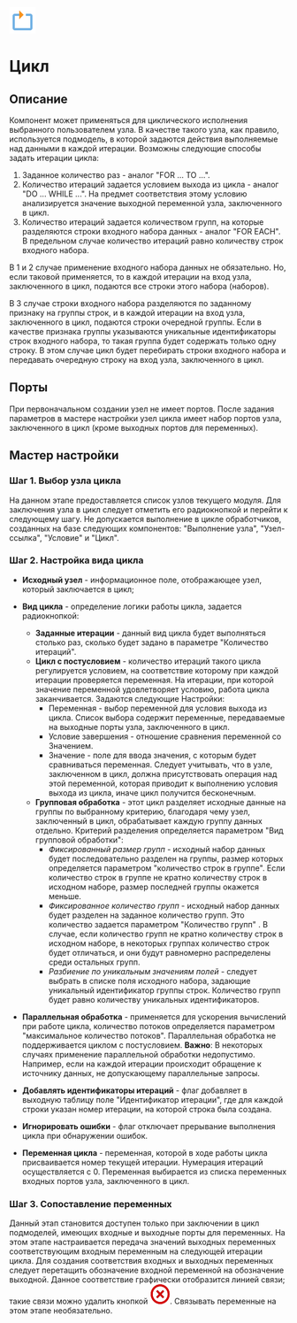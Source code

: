 ![ ](../../media/app/icons/vendors/loop.svg)

# Цикл

## Описание

Компонент может применяться для циклического исполнения выбранного пользователем узла. В качестве такого узла, как правило, используется подмодель, в которой задаются действия выполняемые над данными в каждой итерации. Возможны следующие способы задать итерации цикла:
 1.  Заданное количество раз - аналог "FOR ... TO ...".
 2.  Количество итераций задается условием выхода из цикла - аналог "DO ... WHILE ...". На предмет соответствия этому условию анализируется значение выходной переменной узла, заключенного в цикл.
 3.  Количество итераций задается количеством групп, на которые разделяются строки входного набора данных  - аналог "FOR EACH". В предельном случае количество итераций равно количеству строк входного набора.

В 1 и 2 случае применение входного набора данных не обязательно. Но, если таковой применяется, то в каждой итерации на вход узла, заключенного в цикл, подаются все строки этого набора (наборов). 

В 3 случае строки входного набора разделяются по заданному признаку на группы строк, и в каждой итерации на вход узла, заключенного в цикл, подаются строки очередной группы. Если в качестве признака группы указываются уникальные идентификаторы строк входного набора, то такая группа будет содержать только одну строку. В этом случае цикл будет перебирать строки входного набора и передавать очередную строку на вход узла, заключенного в цикл. 
## Порты

При первоначальном создании узел не имеет портов. После задания параметров в мастере настройки узел цикла имеет набор портов узла, заключенного в цикл (кроме выходных портов для переменных).

## Мастер настройки

### Шаг 1. Выбор узла цикла
На данном этапе предоставляется список узлов текущего модуля. Для заключения узла в цикл следует отметить его радиокнопкой и перейти к следующему шагу. Не допускается выполнение в цикле обработчиков, созданных на базе следующих компонентов: "Выполнение узла", "Узел-ссылка", "Условие" и "Цикл".

### Шаг 2. Настройка вида цикла

*  **Исходный узел** - информационное поле, отображающее узел, который заключается в цикл;

*  **Вид цикла** - определение логики работы цикла, задается радиокнопкой:
    * **Заданные итерации** - данный вид цикла будет выполняться столько раз, сколько будет задано в параметре "Количество итераций".
    * **Цикл с постусловием** - количество итераций такого цикла регулируется условием, на соответствие которому при каждой итерации проверяется переменная. На итерации, при которой значение переменной удовлетворяет условию, работа цикла заканчивается. Задаются следующие Настройки:
      * Переменная - выбор переменной для условия выхода из цикла. Список выбора содержит переменные, передаваемые на выходные порты узла, заключенного в цикл.
      * Условие завершения - отношение сравнения переменной со Значением.
      * Значение - поле для ввода значения, с которым будет сравниваться переменная. Следует учитывать, что в узле, заключенном в цикл, должна присутствовать операция над этой переменной, которая приводит к выполнению условия выхода из цикла, иначе цикл получится бесконечным.
    * **Групповая обработка** - этот цикл разделяет исходные данные на группы по выбранному критерию, благодаря чему узел, заключенный в цикл, обрабатывает каждую группу данных отдельно. Критерий разделения определяется параметром "Вид групповой обработки":
      * *Фиксированный размер групп* - исходный набор данных будет последовательно разделен на группы, размер которых определяется параметром "количество строк в группе". Если количество строк в группе не кратно количеству строк в исходном наборе, размер последней группы окажется меньше.
      * *Фиксированное количество групп* - исходный набор данных будет разделен на заданное количество групп. Это количество задается параметром "Количество групп" . В случае, если количество групп не кратно количеству строк в исходном наборе, в некоторых группах количество строк будет отличаться, и они будут равномерно распределены среди остальных групп.
      * *Разбиение по уникальным значениям полей* - следует выбрать в списке поля исходного набора, задающие уникальный идентификатор группы строк.  Количество групп будет равно количеству уникальных идентификаторов.

*  **Параллельная обработка** - применяется для ускорения вычислений при работе цикла, количество потоков определяется параметром "максимальное количество потоков". Параллельная обработка не поддерживается циклом с постусловием.  **Важно**: В некоторых случаях применение параллельной обработки недопустимо. Например, если на каждой итерации происходит обращение к источнику данных, не допускающему параллельные запросы.

*  **Добавлять идентификаторы итераций** - флаг добавляет в выходную таблицу поле "Идентификатор итерации", где для каждой строки указан номер итерации, на которой строка была создана.

*  **Игнорировать ошибки** - флаг отключает прерывание выполнения цикла при обнаружении ошибок.

*  **Переменная цикла** - переменная, которой в ходе работы цикла присваивается номер текущей итерации. Нумерация итераций осуществляется с 0. Переменная выбирается из списка переменных входных портов узла, заключенного в цикл.

### Шаг 3. Сопоставление переменных

Данный этап становится доступен только при заключении в цикл подмоделей, имеющих входные и выходные порты для переменных. На этом этапе настраивается передача значений выходных переменных соответствующим входным переменным на следующей итерации цикла. Для создания соответствия входных и выходных переменных следует перетащить обозначение входной переменной на обозначение выходной. Данное соответствие графически отобразится линией связи; такие связи можно удалить кнопкой ![](../../media/app/icons/toolbar_18/toolbar_delete_join.svg).
Связывать переменные на этом этапе необязательно.



